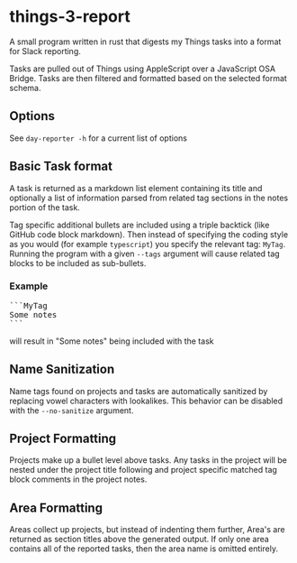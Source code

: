 # things-3-report
A small program written in rust that digests my Things tasks into a format for Slack reporting.

Tasks are pulled out of Things using AppleScript over a JavaScript OSA Bridge. Tasks are then filtered
and formatted based on the selected format schema.

## Options
See `day-reporter -h` for a current list of options

## Basic Task format
A task is returned as a markdown list element containing its title and optionally a list of information parsed from
related tag sections in the notes portion of the task.

Tag specific additional bullets are included using a triple backtick (like GitHub code block markdown). Then instead of
specifying the coding style as you would (for example `typescript`) you specify the relevant tag: `MyTag`. Running the
program with a given `--tags` argument will cause related tag blocks to be included as sub-bullets.

### Example

<pre>
```MyTag
Some notes
```
</pre>

will result in "Some notes" being included with the task

## Name Sanitization
Name tags found on projects and tasks are automatically sanitized by replacing vowel characters with lookalikes. This
behavior can be disabled with the `--no-sanitize` argument.

## Project Formatting
Projects make up a bullet level above tasks. Any tasks in the project will be nested under the project title following
and project specific matched tag block comments in the project notes.

## Area Formatting
Areas collect up projects, but instead of indenting them further, Area's are returned as section titles above the
generated output. If only one area contains all of the reported tasks, then the area name is omitted entirely.

